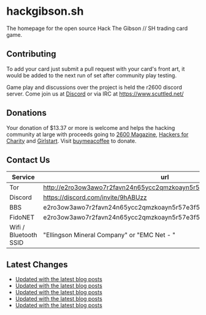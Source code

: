 # hackgibson.sh
The homepage for the open source Hack The Gibson // SH trading card game.


## Contributing

To add your card just submit a pull request with your card's front art, it would be added to the next run of set after community play testing.

Game play and discussions over the project is held the r2600 discord server. Come join us at [Discord](https://discord.com/invite/9hABUzz) or via IRC at https://www.scuttled.net/


## Donations

Your donation of $13.37 or more is welcome and helps the hacking community at large with proceeds going to [2600 Magazine](https://2600.com/), [Hackers for Charity](https://hackersforcharity.org) and [Girlstart](https://girlstart.org).  Visit [buymeacoffee](https://www.buymeacoffee.com/hackgibson.sh) to donate.


## Contact Us

Service | url
-|-
Tor | http://e2ro3ow3awo7r2favn24n65ycc2qmzkoayn5r57e3f56nvjwdcgg32ad.onion
Discord | https://discord.com/invite/9hABUzz
BBS | e2ro3ow3awo7r2favn24n65ycc2qmzkoayn5r57e3f56nvjwdcgg32ad.onion:23
FidoNET | e2ro3ow3awo7r2favn24n65ycc2qmzkoayn5r57e3f56nvjwdcgg32ad.onion:24554
Wifi / Bluetooth SSID | "Ellingson Mineral Company" or "EMC Net - <fidonet address>"

## Latest Changes
<!-- BLOG-POST-LIST:START -->
- [Updated with the latest blog posts](https://github.com/DFW2600/hackgibson.sh/commit/00c2b7d19bdfe26b0278d8c15f3428dec12fc588)
- [Updated with the latest blog posts](https://github.com/DFW2600/hackgibson.sh/commit/3b5eb2e9fa9c6cc2938d5d7a1d792689b0aea0a5)
- [Updated with the latest blog posts](https://github.com/DFW2600/hackgibson.sh/commit/6c6617ef29650ac76a82d569ba4eff656fe4055a)
- [Updated with the latest blog posts](https://github.com/DFW2600/hackgibson.sh/commit/e34fd31f8ca7cd05f160900418b06f8c9809747d)
- [Updated with the latest blog posts](https://github.com/DFW2600/hackgibson.sh/commit/55f4327f0845bda0ea4c1f419ed86cccf0cc93ff)
<!-- BLOG-POST-LIST:END -->
